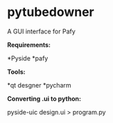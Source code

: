 pytubedowner
============

A GUI interface for Pafy

**Requirements:**

*Pyside
*pafy

**Tools:**

*qt desgner
*pycharm

**Converting .ui to python:**

pyside-uic design.ui > program.py
